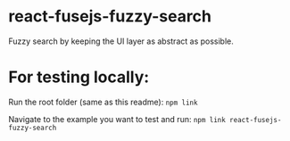 # react-fusejs-fuzzy-search

Fuzzy search by keeping the UI layer as abstract as possible.

# For testing locally:

Run the root folder (same as this readme): `npm link`

Navigate to the example you want to test and run: `npm link react-fusejs-fuzzy-search`
